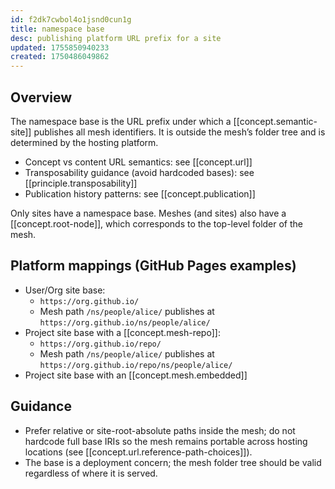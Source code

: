 ```yaml
---
id: f2dk7cwbol4o1jsnd0cun1g
title: namespace base
desc: publishing platform URL prefix for a site
updated: 1755850940233
created: 1750486049862
---
```


## Overview

The namespace base is the URL prefix under which a [[concept.semantic-site]] publishes all mesh identifiers. It is outside the mesh’s folder tree and is determined by the hosting platform.

- Concept vs content URL semantics: see [[concept.url]]
- Transposability guidance (avoid hardcoded bases): see [[principle.transposability]]
- Publication history patterns: see [[concept.publication]]

Only sites have a namespace base. Meshes (and sites) also have a [[concept.root-node]], which corresponds to the top-level folder of the mesh.

## Platform mappings (GitHub Pages examples)

- User/Org site base:
  - `https://org.github.io/`
  - Mesh path `/ns/people/alice/` publishes at `https://org.github.io/ns/people/alice/`
- Project site base with a [[concept.mesh-repo]]:
  - `https://org.github.io/repo/`
  - Mesh path `/ns/people/alice/` publishes at `https://org.github.io/repo/ns/people/alice/`
- Project site base with an [[concept.mesh.embedded]]

## Guidance

- Prefer relative or site-root-absolute paths inside the mesh; do not hardcode full base IRIs so the mesh remains portable across hosting locations (see [[concept.url.reference-path-choices]]).
- The base is a deployment concern; the mesh folder tree should be valid regardless of where it is served.
